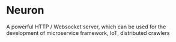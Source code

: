 # Neuron
A powerful HTTP / Websocket server, which can be used for the development of microservice framework, IoT, distributed crawlers
